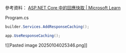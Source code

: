 
參考資料：
[ASP.NET Core 中的回應快取 | Microsoft Learn](https://learn.microsoft.com/zh-tw/aspnet/core/performance/caching/response?view=aspnetcore-7.0)

Program.cs
```C#
builder.Services.AddResponseCaching();

app.UseResponseCaching();
```


![[Pasted image 20250104025346.png]]